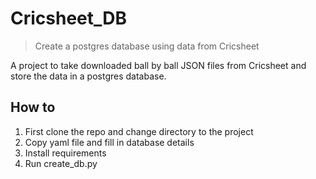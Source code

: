 # Cricsheet_DB

> Create a postgres database using  data from Cricsheet

A project to take downloaded ball by ball JSON files from Cricsheet and store the data in a postgres database.


## How to
1. First clone the repo and change directory to the project
2. Copy yaml file and fill in database details
3. Install requirements
3. Run create_db.py